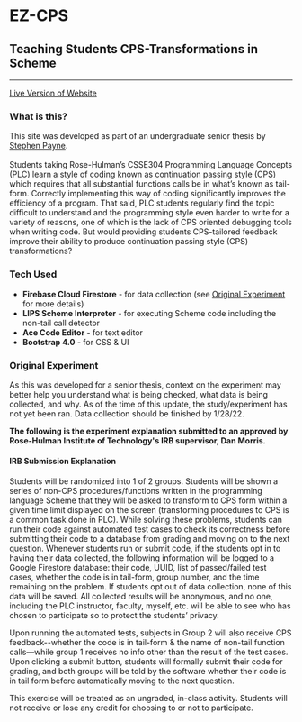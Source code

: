 <h1>EZ-CPS</h1>
<h2>Teaching Students CPS-Transformations in Scheme</h2>
<hr>
<a href="https://rose-easy-cps.web.app/" target="_blank">Live Version of Website</a>

<h3> What is this?</h3>
This site was developed as part of an undergraduate senior thesis by <a href="https://www.linkedin.com/in/stephen-p-4b637b111/" target="_blank">Stephen Payne</a>.<br><br>
Students taking Rose-Hulman’s CSSE304 Programming Language Concepts (PLC) learn a style of coding known as continuation passing style (CPS) which requires that all substantial functions calls be in what’s known as tail-form. Correctly implementing this way of coding significantly improves the efficiency of a program. That said, PLC students regularly find the topic difficult to understand and the programming style even harder to write for a variety of reasons, one of which is the lack of CPS oriented debugging tools when writing code. But would providing students CPS-tailored feedback improve their ability to produce continuation passing style (CPS) transformations?


<h3>Tech Used</h3>
<ul>
  <li><b>Firebase Cloud Firestore</b> - for data collection (see <a href="#exp">Original Experiment</a> for more details)</li>
  <li><b>LIPS Scheme Interpreter</b> - for executing Scheme code including the non-tail call detector</li>
  <li><b>Ace Code Editor</b> - for text editor</li>
  <li><b>Bootstrap 4.0</b> - for CSS & UI</li>
</ul>

<h3>Original Experiment</h3>
As this was developed for a senior thesis, context on the experiment may better help you understand what is being checked, what data is being collected, and why.
As of the time of this update, the study/experiment has not yet been ran. Data collection should be finished by 1/28/22. 

<b>The following is the experiment explanation submitted to an approved by Rose-Hulman Institute of Technology's IRB supervisor, Dan Morris.</b>

<h4>IRB Submission Explanation</h4>
Students will be randomized into 1 of 2 groups. Students will be shown a series of non-CPS procedures/functions written in the programming language Scheme that they will be asked to transform to CPS form within a given time limit displayed on the screen (transforming procedures to CPS is a common task done in PLC).  While solving these problems, students can run their code against automated test cases to check its correctness before submitting their code to a database from grading and moving on to the next question. 
Whenever students run or submit code, if the students opt in to having their data collected, the following information will be logged to a Google Firestore database: their code, UUID, list of passed/failed test cases, whether the code is in tail-form, group number, and the time remaining on the problem. If students opt out of data collection, none of this data will be saved. All collected results will be anonymous, and no one, including the PLC instructor, faculty, myself, etc. will be able to see who has chosen to participate so to protect the students’ privacy.

Upon running the automated tests, subjects in Group 2 will also receive CPS feedback--whether the code is in tail-form & the name of non-tail function calls—while group 1 receives no info other than the result of the test cases. Upon clicking a submit button, students will formally submit their code for grading, and both groups will be told by the software whether their code is in tail form before automatically moving to the next question.

This exercise will be treated as an ungraded, in-class activity. Students will not receive or lose any credit for choosing to or not to participate.
 
